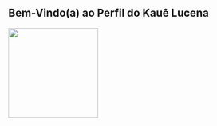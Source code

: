 ## Bem-Vindo(a) ao Perfil do Kauê Lucena

<div>
    <a href="https://github.com/kauelucena2k">
        <img height="180em" src="https://github-readme-stats.vercel.app/api?username="kauelucena2k&show_icons=true&theme=tokyonight&include_all_commits=true&count_private=true"/.>
        
</div>
